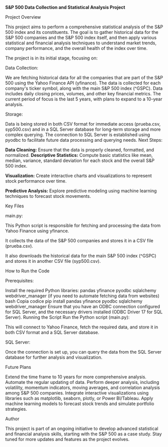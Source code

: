 <b>S&P 500 Data Collection and Statistical Analysis Project</b>

Project Overview

This project aims to perform a comprehensive statistical analysis of the S&P 500 index and its constituents. The goal is to gather historical data for the S&P 500 companies and the S&P 500 index itself, and then apply various statistical and financial analysis techniques to understand market trends, company performance, and the overall health of the index over time.

The project is in its initial stage, focusing on:

Data Collection:

We are fetching historical data for all the companies that are part of the S&P 500 using the Yahoo Finance API (yfinance).
The data is collected for each company's ticker symbol, along with the main S&P 500 index (^GSPC).
Data includes daily closing prices, volumes, and other key financial metrics.
The current period of focus is the last 5 years, with plans to expand to a 10-year analysis.

Storage:

Data is being stored in both CSV format for immediate access (prueba.csv, syp500.csv) and in a SQL Server database for long-term storage and more complex querying.
The connection to SQL Server is established using pyodbc to facilitate future data processing and querying needs.
Next Steps:

<b>Data Cleaning:</b> Ensure that the data is properly cleaned, formatted, and normalized.
<b>Descriptive Statistics:</b> Compute basic statistics like mean, median, variance, standard deviation for each stock and the overall S&P 500 index.

<b>Visualization:</b> Create interactive charts and visualizations to represent stock performance over time.

<b>Predictive Analysis:</b> Explore predictive modeling using machine learning techniques to forecast stock movements.

Key Files

main.py:

This Python script is responsible for fetching and processing the data from Yahoo Finance using yfinance.

It collects the data of the S&P 500 companies and stores it in a CSV file (prueba.csv).

It also downloads the historical data for the main S&P 500 index (^GSPC) and stores it in another CSV file (syp500.csv).


How to Run the Code

Prerequisites:

Install the required Python libraries:
pandas
yfinance
pyodbc
sqlalchemy
webdriver_manager (if you need to automate fetching data from websites)
bash
Copia codice
pip install pandas yfinance pyodbc sqlalchemy webdriver_manager
Ensure that you have an ODBC connection configured for SQL Server, and the necessary drivers installed (ODBC Driver 17 for SQL Server).
Running the Script
Run the Python script (main.py):

This will connect to Yahoo Finance, fetch the required data, and store it in both CSV format and a SQL Server database.

SQL Server:

Once the connection is set up, you can query the data from the SQL Server database for further analysis and visualization.

Future Plans

Extend the time frame to 10 years for more comprehensive analysis.
Automate the regular updating of data.
Perform deeper analysis, including volatility, momentum indicators, moving averages, and correlation analysis among S&P 500 companies.
Integrate interactive visualizations using libraries such as matplotlib, seaborn, plotly, or Power BI/Tableau.
Apply machine learning models to forecast stock trends and simulate portfolio strategies.

Author

This project is part of an ongoing initiative to develop advanced statistical and financial analysis skills, starting with the S&P 500 as a case study. Stay tuned for more updates and features as the project evolves.
